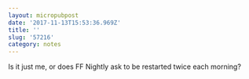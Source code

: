 ```yaml
---
layout: micropubpost
date: '2017-11-13T15:53:36.969Z'
title: ''
slug: '57216'
category: notes
---
```

Is it just me, or does FF Nightly ask to be restarted twice each morning?
